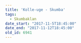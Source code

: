```yaml
---
title: 'Kolle-uge - Skumba'
tags:
  - Skumbaklan
date_start: "2017-11-5T18:45:00"
date_end: "2017-11-12T18:45:00"
old_id: 6941
---
```

